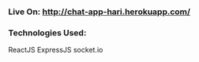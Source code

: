 ### Live On: http://chat-app-hari.herokuapp.com/
### Technologies Used:
ReactJS
ExpressJS
socket.io
